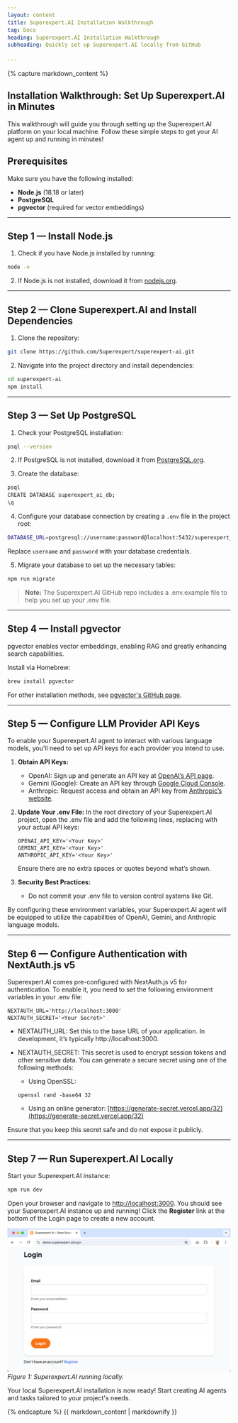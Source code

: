 ```yaml
---
layout: content
title: Superexpert.AI Installation Walkthrough
tag: Docs
heading: Superexpert.AI Installation Walkthrough
subheading: Quickly set up Superexpert.AI locally from GitHub

---
```

<article>
{% capture markdown_content %}

# Installation Walkthrough: Set Up Superexpert.AI in Minutes

This walkthrough will guide you through setting up the Superexpert.AI platform on your local machine. Follow these simple steps to get your AI agent up and running in minutes!

## Prerequisites

Make sure you have the following installed:
- **Node.js** (18.18 or later)
- **PostgreSQL**
- **pgvector** (required for vector embeddings)

---

## Step 1 — Install Node.js

1. Check if you have Node.js installed by running:
```bash
node -v
```
2. If Node.js is not installed, download it from [nodejs.org](https://nodejs.org/).

---

## Step 2 — Clone Superexpert.AI and Install Dependencies

1. Clone the repository:
```bash
git clone https://github.com/Superexpert/superexpert-ai.git
```

2. Navigate into the project directory and install dependencies:
```bash
cd superexpert-ai
npm install
```

---

## Step 3 — Set Up PostgreSQL

1. Check your PostgreSQL installation:
```bash
psql --version
```

2. If PostgreSQL is not installed, download it from [PostgreSQL.org](https://www.postgresql.org/).

3. Create the database:
```bash
psql
CREATE DATABASE superexpert_ai_db;
\q
```

4. Configure your database connection by creating a `.env` file in the project root:
```bash
DATABASE_URL=postgresql://username:password@localhost:5432/superexpert_ai_db
```
Replace `username` and `password` with your database credentials.

5. Migrate your database to set up the necessary tables:
```bash
npm run migrate
```

> **Note:** The Superexpert.AI GitHub repo includes a .env.example file to help you set up your .env file.

---

## Step 4 — Install pgvector 

pgvector enables vector embeddings, enabling RAG and greatly enhancing search capabilities.

Install via Homebrew:
```bash
brew install pgvector
```

For other installation methods, see [pgvector's GitHub page](https://github.com/pgvector/pgvector).

---

## Step 5 — Configure LLM Provider API Keys

To enable your Superexpert.AI agent to interact with various language models, you’ll need to set up API keys for each provider you intend to use.

1.	**Obtain API Keys:**
	*	OpenAI: Sign up and generate an API key at [OpenAI’s API page](https://platform.openai.com/account/api-keys).
	*	Gemini (Google): Create an API key through [Google Cloud Console](https://console.cloud.google.com/apis/credentials).
	*	Anthropic: Request access and obtain an API key from [Anthropic’s website](https://www.anthropic.com/).

2.	**Update Your .env File:**
    In the root directory of your Superexpert.AI project, open the .env file and add the following lines, replacing <Your Key> with your actual API keys:

    ```
    OPENAI_API_KEY='<Your Key>'
    GEMINI_API_KEY='<Your Key>'
    ANTHROPIC_API_KEY='<Your Key>'
    ```

    Ensure there are no extra spaces or quotes beyond what’s shown.

3.	**Security Best Practices:**
	*	Do not commit your .env file to version control systems like Git.

By configuring these environment variables, your Superexpert.AI agent will be equipped to utilize the capabilities of OpenAI, Gemini, and Anthropic language models.

---

## Step 6 — Configure Authentication with NextAuth.js v5

Superexpert.AI comes pre-configured with NextAuth.js v5 for authentication. To enable it, you need to set the following environment variables in your .env file:

```
NEXTAUTH_URL='http://localhost:3000'
NEXTAUTH_SECRET='<Your Secret>'
```

* NEXTAUTH_URL: Set this to the base URL of your application. In development, it’s typically http://localhost:3000.
* NEXTAUTH_SECRET: This secret is used to encrypt session tokens and other sensitive data. You can generate a secure secret using one of the following methods:
    * Using OpenSSL:
    ```
    openssl rand -base64 32
    ```

	* Using an online generator: [https://generate-secret.vercel.app/32](https://generate-secret.vercel.app/32)

Ensure that you keep this secret safe and do not expose it publicly.

---

## Step 7 — Run Superexpert.AI Locally

Start your Superexpert.AI instance:
```bash
npm run dev
```

Open your browser and navigate to [http://localhost:3000](http://localhost:3000). You should see your Superexpert.AI instance up and running! Click the **Register** link at the bottom of the Login page to create a new account.

![Working Superexpert AI](superexpert-ai-working.png)
*Figure 1: Superexpert.AI running locally.*

Your local Superexpert.AI installation is now ready! Start creating AI agents and tasks tailored to your project's needs.

{% endcapture %}
{{ markdown_content | markdownify }}

</article>



